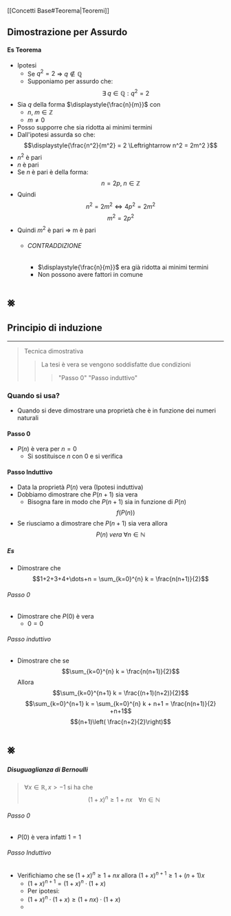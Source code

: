 [[Concetti Base#Teorema|Teoremi]]
## Dimostrazione per Assurdo
#### Es Teorema
- Ipotesi
	- Se $q^2 = 2$ $\Rightarrow$ $q\notin \mathbb{Q}$ 
	- Supponiamo per assurdo che:
$$\exists \; q \in \mathbb{Q} : q^2 = 2$$
- Sia $q$ della forma $\displaystyle{\frac{n}{m}}$ con
	- $n, \;m \in \mathbb{Z}$
	- $m \neq 0$
- Posso supporre che sia ridotta ai minimi termini
- Dall'ipotesi assurda so che:
$$\displaystyle{\frac{n^2}{m^2} = 2 \Leftrightarrow n^2 = 2m^2 }$$
- $n^2$ è pari
- $n$ è pari
- Se $n$ è pari è della forma:
$$n=2p,\; n\in \mathbb{Z}$$
- Quindi
$$n^2 = 2m^2 \Leftrightarrow 4p^2=2m^2$$
$$m^2 = 2p^2$$
- Quindi $m^2$ è pari $\Rightarrow$ m è pari
	- ###### CONTRADDIZIONE
		- $\displaystyle{\frac{n}{m}}$ era già ridotta ai minimi termini
		- Non possono avere fattori in comune
# ⨳

## Principio di induzione
- - -
>Tecnica dimostrativa 
>>La tesi è vera se vengono soddisfatte due condizioni
>>>"Passo 0"
>>>"Passo induttivo"
### Quando si usa?
- Quando si deve dimostrare una proprietà che è in funzione dei numeri naturali
#### Passo 0
- $P(n)$ è vera per $n=0$
	- Si sostituisce $n$ con $0$ e si verifica
#### Passo Induttivo
- Data la proprietà $P(n)$ vera (Ipotesi induttiva)
- Dobbiamo dimostrare che $P(n+1)$ sia vera
	- Bisogna fare in modo che $P(n+1)$ sia in funzione di $P(n)$
	$$f(P(n))$$
- Se riusciamo a dimostrare che $P(n+1)$ sia vera allora
$$P(n)\; vera\; \forall n\in \mathbb{N}$$
##### Es
- Dimostrare che
$$1+2+3+4+\dots+n =  \sum_{k=0}^{n} k = \frac{n(n+1)}{2}$$
###### Passo 0
- Dimostrare che $P(0)$ è vera
	- $0 = 0$
###### Passo induttivo
- Dimostrare che se
$$\sum_{k=0}^{n} k = \frac{n(n+1)}{2}$$
Allora
$$\sum_{k=0}^{n+1} k = \frac{(n+1)(n+2)}{2}$$
$$\sum_{k=0}^{n+1} k = \sum_{k=0}^{n} k + n+1 = \frac{n(n+1)}{2} +n+1$$
$$(n+1)\left( \frac{n+2}{2}\right)$$
# ⨳

##### Disuguaglianza di Bernoulli
>$\forall x \in \mathbb{R}, x>-1$ si ha che $$(1+x)^n \geq 1+nx \;\;\;\; \forall n\in \mathbb{N}$$
###### Passo 0
- $P(0)$ è vera infatti $1 = 1$
###### Passo Induttivo
- Verifichiamo che se $(1+x)^n \geq 1+nx$ allora $(1+x)^{n+1} \geq 1+(n+1)x$
	- $(1+x)^{n+1} = (1+x) ^n\cdot( 1+x)$
	- Per ipotesi:
	- $(1+x) ^n\cdot( 1+x) \geq (1+nx)\cdot(1+x)$
	- 